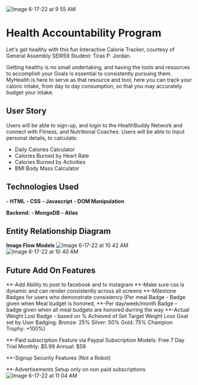 ![Image 6-17-22 at 9 55 AM](https://user-images.githubusercontent.com/105219025/174312587-5884357b-a3f9-4a88-8c3f-07e68fc37feb.jpeg)


# Health Accountability Program

Let's get healthy with this fun Interactive Calorie Tracker, courtesy of General Assembly SEIR59 Student: Tiras P. Jordan.

Getting healthy is no small undertaking, and having the tools and resources to accomplish your Goals is essential to consistently pursuing them. MyHealth is here to serve as that resource and tool, here you can track your caloric intake, from day to day consumption, so that you may accurately budget your intake.

## User Story

Users will be able to sign-up, and login to the HealthBuddy Network and connect with Fitness, and Nutritional Coaches. Users will be able to Input personal details, to calculate:

- Daily Calories Calculator
- Calories Burned by Heart Rate
- Calories Burned by Activities
- BMI Body Mass Calculator

## Technologies Used

**- HTML**
**- CSS**
**- Javascript**
**- DOM Manipulation**

**Backend:**
**- MongoDB**
**- Atlas**

## Entity Relationship Diagram
**Image Flow Models**
![Image 6-17-22 at 10 42 AM](https://user-images.githubusercontent.com/105219025/174321060-1cc6e5e1-8ca3-4dcc-bc90-77785c7b2e2b.jpeg)![Image 6-17-22 at 10 40 AM](https://user-images.githubusercontent.com/105219025/174321098-2b763b1e-d975-4a20-849f-3352f66b358f.jpeg)


## Future Add On Features
**-Add Ability to post to facebook and to instagram
**-Make sure css is dynamic and can render consistently across all screens
**-Milestone Badges for users who demonstrate consistency (Per meal Badge - Badge given when Meal budget is honored,
**-Per day/week/month Badge - badge given when all meal budgets are honored durring the way
**-Actual Weight Lost Badge - based on % Achieved of Set Target Weight Loss Goal set by User Badging: Bronze: 25%
Silver: 50%
Gold: 75%
Champion Trophy: +100%)

**-Paid subscription Feature via Paypal
Subscription Models:
Free 7 Day Trial
Monthly: $5.99
Annual: $59

**-Signup Security Features
(Not a Robot)

**-Advertisements Setup only on non paid subscriptions
![Image 6-17-22 at 11 04 AM](https://user-images.githubusercontent.com/105219025/174325135-00d1fffd-7296-4d00-93a8-09612acf2c33.jpeg)

